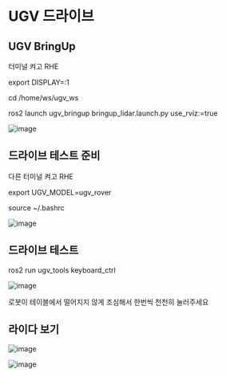 # UGV 드라이브

## UGV BringUp

터미널 켜고 RHE

export DISPLAY=:1

cd /home/ws/ugv_ws

ros2 launch ugv_bringup bringup_lidar.launch.py use_rviz:=true

![image](https://github.com/user-attachments/assets/78e2c6c7-4776-4c73-9bdc-7cb3c968aed4)


## 드라이브 테스트 준비

다른 터미널 켜고 RHE

export UGV_MODEL=ugv_rover

source ~/.bashrc

![image](https://github.com/user-attachments/assets/b43775ab-6996-44d1-ae6d-15e4b57e3d9b)


## 드라이브 테스트

ros2 run ugv_tools keyboard_ctrl

![image](https://github.com/user-attachments/assets/4ad83d26-1a7f-4b0b-a0d4-24980e18f415)

로봇이 테이블에서 떨어지지 않게 조심해서 한번씩 천천히 눌러주세요

## 라이다 보기

![image](https://github.com/user-attachments/assets/e4e039d3-0cef-49cd-957c-51bf7775a0df)

![image](https://github.com/user-attachments/assets/279359da-2253-4bfc-a275-202f4d776161)





